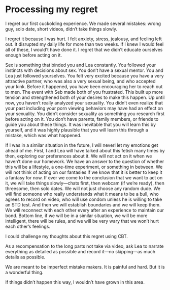 # Processing my regret

I regret our first cuckolding experience. We made several mistakes: wrong guy, solo date, short videos, didn’t take things slowly.

I regret it because I was hurt. I felt anxiety, stress, jealousy, and feeling left out. It disrupted my daily life for more than two weeks. If I knew I would feel all of these, I would’t have done it. I regret that we didn’t educate ourselves enough before acting on it.

Sex is something that binded you and Lea constantly. You followed your instincts with decisions about sex. You don’t have a sexual mentor. You and Lea just followed yourselves. You felt very excited because you have a very attractive partner, who was also a very sexual being, and who accepted your kink. Before it happened, you have been encouraging her to reach out to men. The event with Seb made both of you frustrated. This built up more tension and strengthened both of your desires to make this happen. Up until now, you haven’t really analyzed your sexuality. You didn’t even realize that your past including your porn viewing behaviors may have had an effect on your sexuality. You didn’t consider sexuality as something you research first before acting on it. You don’t have parents, family members, or friends to guide you about these things. It was inevitable that you will learn this by yourself, and it was highly plausible that you will learn this through a mistake, which was what happened.

If I was in a similar situation in the future, I will neverl let my emotions get ahead of me. First, I and Lea will have talked about this fetish many times by then, exploring our preferences about it.  We will not act on it when we haven’t done our homework. We have an answer to the question of whether this will be a lifestyle, a one-time experiment, or something in between. We will not think of acting on our fantasies if we know that it is better to keep it a fantasy for now. If ever we come to the conclusion that we want to act on it, we will take things slowly—chats first, then webcam (if we’re ready), then threesome, then solo dates. We will not just choose any random dude. We will find someone who really understands what it means to be a bull, who agrees to record on video, who will use condom unless he is willing to take an STD test. And then we will establish boundaries and we will keep them. We will reconnect with each other every after an experience to maintain our bond. Bottom line, if we will be in a similar situation, we will be more intelligent, there will be rules, and we will be very wary that we won’t hurt each other’s feelings.

I could challenge my thoughts about this regret using CBT.

As a recompensation to the long parts not take via video, ask Lea to narrate everything as detailed as possible and record it—no skipping—as much details as possible.

We are meant to be imperfect mistake makers. It is painful and hard. But it is a wonderful thing.

If things didn’t happen this way, I wouldn’t have grown in this area.

